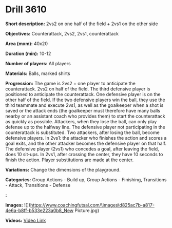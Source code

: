 # Drill 3610

**Short description:**
2vs2 on one half of the field + 2vs1 on the other side

**Objectives:**
Counterattack, 2vs2, 2vs1, counterattack

**Area (mxm):**
40x20

**Duration (min):**
10-12

**Number of players:**
All players

**Materials:**
Balls, marked shirts

**Progression:**
The game is 2vs2 + one player to anticipate the counterattack. 2vs2 on half of the field. The third defensive player is positioned to anticipate the counterattack. One defensive player is on the other half of the field. If the two defensive players win the ball, they use the third teammate and execute 2vs1, as well as the goalkeeper when a shot is saved or the attack ends (the goalkeeper must therefore have many balls nearby or an assistant coach who provides them) to start the counterattack as quickly as possible. Attackers, when they lose the ball, can only play defense up to the halfway line. The defensive player not participating in the counterattack is substituted. Two attackers, after losing the ball, become defensive players. In 2vs1: the attacker who finishes the action and scores a goal exits, and the other attacker becomes the defensive player on that half. The defensive player (2vs1) who concedes a goal, after leaving the field, does 10 sit-ups. In 2vs1, after crossing the center, they have 10 seconds to finish the action. Player substitutions are made at the center.

**Variations:**
Change the dimensions of the playground.

**Categories:**
Group Actions - Build up, Group Actions - Finishing, Transitions - Attack, Transitions - Defense

**:**


**Images:**
![](https://www.coachingfutsal.com/\images\d825ac7b-a817-4e6a-b8ff-b533e223a0b8_New Picture.jpg)

**Videos:**
[Video Link](https://www.youtube.com/embed/Mau4oT1LDLo)

